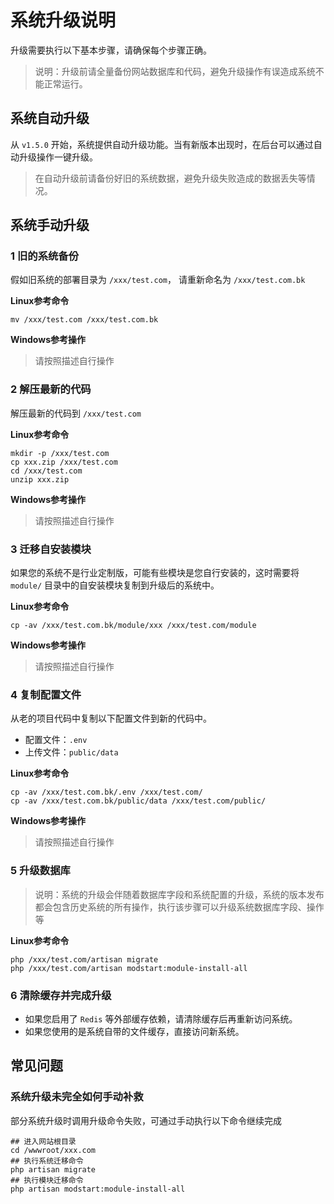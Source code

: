 # 系统升级说明

升级需要执行以下基本步骤，请确保每个步骤正确。

> 说明：升级前请全量备份网站数据库和代码，避免升级操作有误造成系统不能正常运行。


## 系统自动升级

从 `v1.5.0` 开始，系统提供自动升级功能。当有新版本出现时，在后台可以通过自动升级操作一键升级。

> 在自动升级前请备份好旧的系统数据，避免升级失败造成的数据丢失等情况。


## 系统手动升级

### 1 旧的系统备份

假如旧系统的部署目录为 `/xxx/test.com`，
请重新命名为 `/xxx/test.com.bk`

**Linux参考命令**

```shell
mv /xxx/test.com /xxx/test.com.bk
```

**Windows参考操作**

> 请按照描述自行操作



### 2 解压最新的代码

解压最新的代码到 `/xxx/test.com`

**Linux参考命令**

```shell
mkdir -p /xxx/test.com
cp xxx.zip /xxx/test.com
cd /xxx/test.com
unzip xxx.zip
```

**Windows参考操作**

> 请按照描述自行操作


### 3 迁移自安装模块

如果您的系统不是行业定制版，可能有些模块是您自行安装的，这时需要将 `module/` 目录中的自安装模块复制到升级后的系统中。

**Linux参考命令**

```shell
cp -av /xxx/test.com.bk/module/xxx /xxx/test.com/module
```

**Windows参考操作**

>  请按照描述自行操作


### 4 复制配置文件

从老的项目代码中复制以下配置文件到新的代码中。

- 配置文件：`.env`
- 上传文件：`public/data` 

**Linux参考命令**

```shell
cp -av /xxx/test.com.bk/.env /xxx/test.com/
cp -av /xxx/test.com.bk/public/data /xxx/test.com/public/
```

**Windows参考操作**

>  请按照描述自行操作


### 5 升级数据库

> 说明：系统的升级会伴随着数据库字段和系统配置的升级，系统的版本发布都会包含历史系统的所有操作，执行该步骤可以升级系统数据库字段、操作等

**Linux参考命令**

```shell
php /xxx/test.com/artisan migrate
php /xxx/test.com/artisan modstart:module-install-all 
```

### 6 清除缓存并完成升级

- 如果您启用了 `Redis` 等外部缓存依赖，请清除缓存后再重新访问系统。
- 如果您使用的是系统自带的文件缓存，直接访问新系统。


## 常见问题

### 系统升级未完全如何手动补救

部分系统升级时调用升级命令失败，可通过手动执行以下命令继续完成

```shell
## 进入网站根目录
cd /wwwroot/xxx.com
## 执行系统迁移命令
php artisan migrate
## 执行模块迁移命令
php artisan modstart:module-install-all
```
